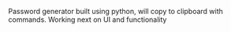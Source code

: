 Password generator built using python, will copy to clipboard with commands. Working next on UI and functionality 
